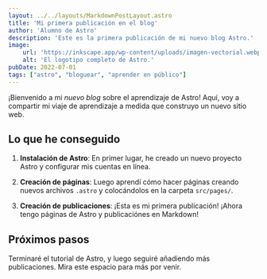 ```yaml
---
layout: ../../layouts/MarkdownPostLayout.astro
title: 'Mi primera publicación en el blog'
author: 'Alumno de Astro'
description: 'Este es la primera publicación de mi nuevo blog Astro.'
image:
    url: 'https://inkscape.app/wp-content/uploads/imagen-vectorial.webp'
    alt: 'El logotipo completo de Astro.'
pubDate: 2022-07-01
tags: ["astro", "bloguear", "aprender en público"]
---
```


¡Bienvenido a mi _nuevo blog_ sobre el aprendizaje de Astro! Aquí, voy a compartir mi viaje de aprendizaje a medida que construyo un nuevo sitio web.

## Lo que he conseguido

1. **Instalación de Astro**: En primer lugar, he creado un nuevo proyecto Astro y configurar mis cuentas en línea.

2. **Creación de páginas**: Luego aprendí cómo hacer páginas creando nuevos archivos `.astro` y colocándolos en la carpeta `src/pages/`.

3. **Creación de publicaciones**: ¡Esta es mi primera publicación! ¡Ahora tengo páginas de Astro y publicaciónes en Markdown!

## Próximos pasos

Terminaré el tutorial de Astro, y luego seguiré añadiendo más publicaciones. Mira este espacio para más por venir.